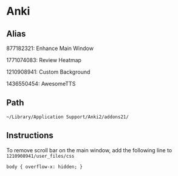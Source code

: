 # Anki

## Alias

877182321: Enhance Main Window

1771074083: Review Heatmap

1210908941: Custom Background

1436550454: AwesomeTTS


## Path

`~/Library/Application Support/Anki2/addons21/`

## Instructions

To remove scroll bar on the main window, add the following line to `1210908941/user_files/css`

`body { overflow-x: hidden; }`
